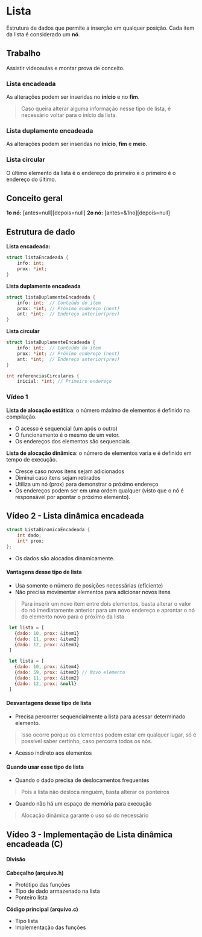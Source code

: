 # Lista
Estrutura de dados que permite a inserção em qualquer posição.
Cada item da lista é considerado um **nó**.



## Trabalho
Assistir videoaulas e montar prova de conceito.


### Lista encadeada
As alterações podem ser inseridas no **início** e no **fim**.

> Caso queira alterar alguma informação nesse tipo de lista, é necessário voltar
> para o início da lista.

### Lista duplamente encadeada
As alterações podem ser inseridas no **início**, **fim** e **meio**.

### Lista circular
O último elemento da lista é o endereço do primeiro
e o primeiro é o endereço do último.


## Conceito geral

**1o nó:** [antes=null][depois=null]
**2o nó:** [antes=&1no][depois=null]


## Estrutura de dado

**Lista encadeada:**
```c
struct listaEncadeada {
    info: int;
    prox: *int;
}
```


**Lista duplamente encadeada**
```c
struct listaDuplamenteEncadeada {
    info: int;  // Conteúdo do item
    prox: *int; // Próximo endereço (next)
    ant: *int;  // Endereço anterior(prev)
}
```


**Lista circular**
```c
struct listaDuplamenteEncadeada {
    info: int;  // Conteúdo do item
    prox: *int; // Próximo endereço (next)
    ant: *int;  // Endereço anterior(prev)
}

int referenciasCirculares {
    inicial: *int; // Primeiro endereço
```


### Vídeo 1

**Lista de alocação estática**: o número máximo de elementos
é definido na compilação.
- O acesso é sequencial (um após o outro)
- O funcionamento é o mesmo de um vetor.
- Os endereços dos elementos são sequenciais

**Lista de alocação dinâmica**: o número de elementos varia
e é definido em tempo de execução.
- Cresce caso novos itens sejam adicionados
- Diminui caso itens sejam retirados
- Utiliza um nó (prox) para demonstrar o próximo endereço
- Os endereços podem ser em uma ordem qualquer
  (visto que o nó é responsável por apontar o
  próximo elemento).

## Vídeo 2 - Lista dinâmica encadeada

```c
struct ListaDinamicaEncadeada {
    int dado;
    int* prox;
};
```
- Os dados são alocados dinamicamente.

#### Vantagens desse tipo de lista
- Usa somente o número de posições necessárias (eficiente)
- Não precisa movimentar elementos para adicionar novos itens
> Para inserir um novo item entre dois elementos, basta 
> alterar o valor do nó imediatamente anterior para um novo
> endereço e aprontar o nó do elemento novo para o próximo
> da lista
>
```javascript
 let lista = [
   {dado: 10, prox: &item1}
   {dado: 11, prox: &item2}
   {dado: 12, prox: &item3}
 ]
```


```javascript
 let lista = [
   {dado: 10, prox: &item4}
   {dado: 59, prox: &item2} // Novo elemento
   {dado: 11, prox: &item2}
   {dado: 12, prox: &null}
 ]
```


#### Desvantagens desse tipo de lista
- Precisa percorrer sequencialmente a lista para acessar 
  determinado elemento.
> Isso ocorre porque os elementos podem estar em qualquer
> lugar, só é possível saber certinho, caso percorra todos
> os nós.
- Acesso indireto aos elementos

#### Quando usar esse tipo de lista
- Quando o dado precisa de deslocamentos frequentes
> Pois a lista não desloca ninguém, basta alterar os ponteiros
- Quando não há um espaço de memória para execução
> Alocação dinâmica garante o uso só do necessário


## Vídeo 3 - Implementação de Lista dinâmica encadeada (C)

#### Divisão

**Cabeçalho (arquivo.h)**
- Protótipo das funções
- Tipo de dado armazenado na lista
- Ponteiro lista


**Código principal (arquivo.c)**
- Tipo lista
- Implementação das funções
